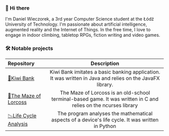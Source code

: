 ### 🥝 Hi there 
I'm Daniel Wieczorek, a 3rd year Computer Science student at the Łódź University of Technology. I'm passionate about artificial intelligence, augmented reality and the Internet of Things. In the free time, I love to engage in indoor climbing, tabletop RPGs, fiction writing and video games. 

### 🛠 Notable projects 
|Repository|Description|
|:---|:---:|
|[🥝Kiwi Bank](https://github.com/Panzer0/Bank)|Kiwi Bank imitates a basic banking application. It was written in Java and relies on the JavaFX library.|
|[🏺The Maze of Lorcoss](https://github.com/Panzer0/Multithreaded-game-client)|The Maze of Lorcoss is an old-school terminal-based game. It was written in C and relies on the ncurses library|
|[📉Life Cycle Analysis](https://github.com/Panzer0/LifeCycleAnalysis)|The program analyses the mathematical aspects of a device's life cycle. It was written in Python|

<!--
**Panzer0/Panzer0** is a ✨ _special_ ✨ repository because its `README.md` (this file) appears on your GitHub profile.

Here are some ideas to get you started:

- 🔭 I’m currently working on ...
- 🌱 I’m currently learning ...
- 👯 I’m looking to collaborate on ...
- 🤔 I’m looking for help with ...
- 💬 Ask me about ...
- 📫 How to reach me: ...
- 😄 Pronouns: ...
- ⚡ Fun fact: ...
-->
